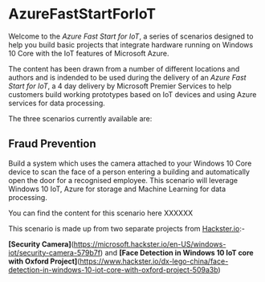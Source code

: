 


# AzureFastStartForIoT

Welcome to the *Azure Fast Start for IoT*, a series of scenarios designed to help you build basic projects that integrate hardware running on Windows 10 Core with the IoT features of Microsoft Azure.

The content has been drawn from a number of different locations and authors and is indended to be used during the delivery of an *Azure Fast Start for IoT*, a 4 day delivery by Microsoft Premier Services to help customers build working prototypes based on IoT devices and using Azure services for data processing.

The three scenarios currently available are:

Fraud Prevention
----------------

Build a system which uses the camera attached to your Windows 10 Core device to scan the face of a person entering a building and automatically open the door for a recognised employee. This scenario will leverage Windows 10 IoT, Azure for storage and Machine Learning for data processing.

You can find the content for this scenario here XXXXXX

This scenario is made up from two separate projects from [Hackster.io](http://www.hackster.io):-

__[Security Camera]__(https://microsoft.hackster.io/en-US/windows-iot/security-camera-579b7f)
and
__[Face Detection in Windows 10 IoT core with Oxford Project]__(https://www.hackster.io/dx-lego-china/face-detection-in-windows-10-iot-core-with-oxford-project-509a3b)
